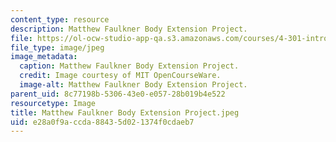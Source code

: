 ```yaml
---
content_type: resource
description: Matthew Faulkner Body Extension Project.
file: https://ol-ocw-studio-app-qa.s3.amazonaws.com/courses/4-301-introduction-to-the-visual-arts-spring-2007/e28a0f9accda88435d021374f0cdaeb7_MatthewFaulknerBodyExtensionProject.jpeg
file_type: image/jpeg
image_metadata:
  caption: Matthew Faulkner Body Extension Project.
  credit: Image courtesy of MIT OpenCourseWare.
  image-alt: Matthew Faulkner Body Extension Project.
parent_uid: 8c77198b-5306-43e0-e057-28b019b4e522
resourcetype: Image
title: Matthew Faulkner Body Extension Project.jpeg
uid: e28a0f9a-ccda-8843-5d02-1374f0cdaeb7
---
```


